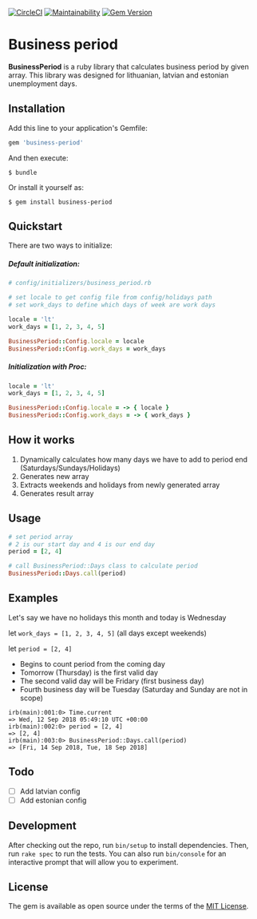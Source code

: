 [![CircleCI](https://circleci.com/gh/matass/business-period.svg?style=svg&circle-token=4f56e9b7fe1047d59c9f74d518b9bf377fa04bf8)](https://github.com/matass/business-period)
[![Maintainability](https://api.codeclimate.com/v1/badges/a98474a4f7a898b1abec/maintainability)](https://codeclimate.com/github/matass/business-period/maintainability)
[![Gem Version](https://badge.fury.io/rb/business-period.svg)](https://badge.fury.io/rb/business-period)
# Business period

**BusinessPeriod** is a ruby library that calculates business period by given array.
This library was designed for lithuanian, latvian and estonian unemployment days.

## Installation

Add this line to your application's Gemfile:

```ruby
gem 'business-period'
```

And then execute:

    $ bundle

Or install it yourself as:

    $ gem install business-period

## Quickstart

There are two ways to initialize:

##### Default initialization:

```ruby
# config/initializers/business_period.rb

# set locale to get config file from config/holidays path
# set work_days to define which days of week are work days

locale = 'lt'
work_days = [1, 2, 3, 4, 5]

BusinessPeriod::Config.locale = locale
BusinessPeriod::Config.work_days = work_days
```

##### Initialization with Proc:

```ruby
locale = 'lt'
work_days = [1, 2, 3, 4, 5]

BusinessPeriod::Config.locale = -> { locale }
BusinessPeriod::Config.work_days = -> { work_days }
```

## How it works

1. Dynamically calculates how many days we have to add to period end (Saturdays/Sundays/Holidays)
2. Generates new array
2. Extracts weekends and holidays from newly generated array
3. Generates result array

## Usage

```ruby
# set period array
# 2 is our start day and 4 is our end day
period = [2, 4]

# call BusinessPeriod::Days class to calculate period 
BusinessPeriod::Days.call(period)
```

## Examples
Let's say we have no holidays this month and today is Wednesday

let `work_days = [1, 2, 3, 4, 5]` (all days except weekends)

let `period = [2, 4]`

* Begins to count period from the coming day
* Tomorrow (Thursday) is the first valid day
* The second valid day will be Fridary (first business day)
* Fourth business day will be Tuesday (Saturday and Sunday are not in scope)

```console
irb(main):001:0> Time.current
=> Wed, 12 Sep 2018 05:49:10 UTC +00:00
irb(main):002:0> period = [2, 4]
=> [2, 4]
irb(main):003:0> BusinessPeriod::Days.call(period)
=> [Fri, 14 Sep 2018, Tue, 18 Sep 2018]
```

## Todo
- [ ] Add latvian config
- [ ] Add estonian config

## Development

After checking out the repo, run `bin/setup` to install dependencies. Then, run `rake spec` to run the tests. You can also run `bin/console` for an interactive prompt that will allow you to experiment.

## License

The gem is available as open source under the terms of the [MIT License](https://opensource.org/licenses/MIT).
